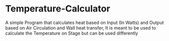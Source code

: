 # Temperature-Calculator
A simple Program that calculates heat based on Input (In Watts) and Output based on Air Circulation and Wall heat transfer, It is meant to be used to calculate the Temperature on Stage but can be used differently
